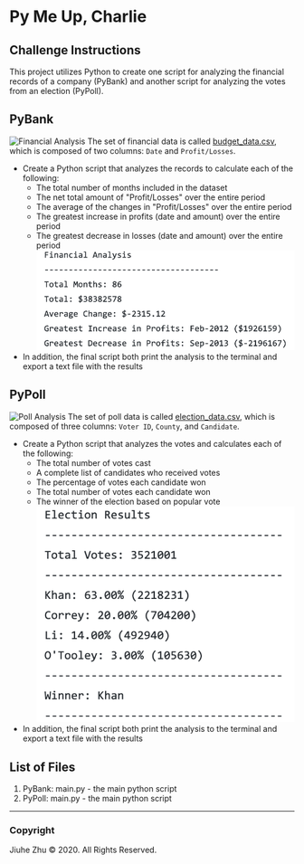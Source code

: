 # Py Me Up, Charlie
## Challenge Instructions
This project utilizes Python to create one script for analyzing the financial records of a company (PyBank) and another script for analyzing the votes from an election (PyPoll).

## PyBank
![Financial Analysis](https://www.carolineuniversity.com/wp-content/uploads/2019/09/Financial-Analysis.jpg)
The set of financial data is called [budget_data.csv](https://github.com/Jiuhe2020/python-challenge/blob/master/PyBank/Resources/budget_data.csv), which is composed of two columns: `Date` and `Profit/Losses`.
- Create a Python script that analyzes the records to calculate each of the following:
  - The total number of months included in the dataset
  - The net total amount of "Profit/Losses" over the entire period
  - The average of the changes in "Profit/Losses" over the entire period
  - The greatest increase in profits (date and amount) over the entire period
  - The greatest decrease in losses (date and amount) over the entire period
![PyBank](https://github.com/Jiuhe2020/python-challenge/blob/master/images/PyBank.png)
- In addition, the final script both print the analysis to the terminal and export a text file with the results

## PyPoll
![Poll Analysis](https://labourlist.org/wp-content/uploads/2011/10/poll_vote-1600x900.jpg)
The set of poll data is called [election_data.csv](https://github.com/Jiuhe2020/python-challenge/blob/master/PyPoll/Resources/election_data.csv), which is composed of three columns: `Voter ID`, `County`, and `Candidate`.
- Create a Python script that analyzes the votes and calculates each of the following:
  - The total number of votes cast
  - A complete list of candidates who received votes
  - The percentage of votes each candidate won
  - The total number of votes each candidate won
  - The winner of the election based on popular vote
![PyPoll](https://github.com/Jiuhe2020/python-challenge/blob/master/images/PyPoll.png)
- In addition, the final script both print the analysis to the terminal and export a text file with the results

## List of Files
1. PyBank: main.py - the main python script
2. PyPoll: main.py - the main python script

---
### Copyright
Jiuhe Zhu © 2020. All Rights Reserved.
